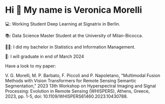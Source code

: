 Hi 👋 My name is Veronica Morelli
=================================

💻: Working Student Deep Learning at Signatrix in Berlin. 

📚: Data Science Master Student at the University of Milan-Bicocca.

👩‍🎓:	I did my bachelor in Statistics and Information Management.

🙂: I will graduate in end of March 2024

Have a look to my paper:

V. G. Morelli, M. P. Barbato, F. Piccoli and P. Napoletano, "Multimodal Fusion Methods with Vision Transformers for Remote Sensing Semantic Segmentation," 2023 13th Workshop on Hyperspectral Imaging and Signal Processing: Evolution in Remote Sensing (WHISPERS), Athens, Greece, 2023, pp. 1-5, doi: 10.1109/WHISPERS61460.2023.10430788. 
